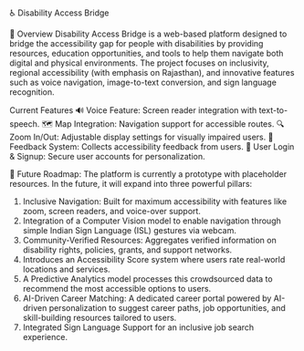 ♿ Disability Access Bridge

🚀 Overview
Disability Access Bridge is a web-based platform designed to bridge the accessibility gap for people with disabilities by providing resources, education opportunities, 
and tools to help them navigate both digital and physical environments. The project focuses on inclusivity, regional accessibility (with emphasis on Rajasthan), and innovative features such as voice navigation,
image-to-text conversion, and sign language recognition.

Current Features
🔊 Voice Feature: Screen reader integration with text-to-speech.
🗺️ Map Integration: Navigation support for accessible routes.
🔍 Zoom In/Out: Adjustable display settings for visually impaired users.
📝 Feedback System: Collects accessibility feedback from users.
🔐 User Login & Signup: Secure user accounts for personalization.

🔮 Future Roadmap:
The platform is currently a prototype with placeholder resources. In the future, it will expand into three powerful pillars:

1. Inclusive Navigation: Built for maximum accessibility with features like zoom, screen readers, and voice-over support.
2. Integration of a Computer Vision model to enable navigation through simple Indian Sign Language (ISL) gestures via webcam.
3. Community-Verified Resources: Aggregates verified information on disability rights, policies, grants, and support networks.
4. Introduces an Accessibility Score system where users rate real-world locations and services.
5. A Predictive Analytics model processes this crowdsourced data to recommend the most accessible options to users.
6. AI-Driven Career Matching: A dedicated career portal powered by AI-driven personalization to suggest career paths, job opportunities, and skill-building resources tailored to users.
7. Integrated Sign Language Support for an inclusive job search experience.

